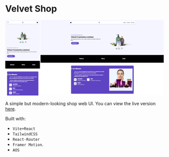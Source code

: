 # Velvet Shop

![alt](./public/velvet-banner.png)

A simple but modern-looking shop web UI. You can view the live version [here](https://ben-dev10.github.io/velvet/).

Built with:

- `Vite+React`
- `TailwindCSS`
- `React-Router`
- `Framer Motion`.
- `AOS`
